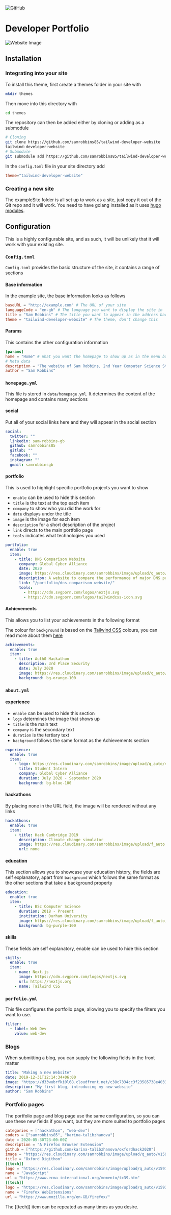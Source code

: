 ![GitHub](https://img.shields.io/github/license/samrobbins85/tailwind-developer-website?style=for-the-badge)

# Developer Portfolio

![Website Image](https://res.cloudinary.com/samrobbins/image/upload/v1599818555/Screenshot_2020-09-11_Sam_Robbins_r5wqm6.png)

## Installation

### Integrating into your site

To install this theme, first create a themes folder in your site with

```bash
mkdir themes
```

Then move into this directory with

```bash
cd themes
```

The repository can then be added either by cloning or adding as a submodule

```bash
# Cloning
git clone https://github.com/samrobbins85/tailwind-developer-website
tailwind-developer-website
# Submodule
git submodule add https://github.com/samrobbins85/tailwind-developer-website tailwind-developer-website
```

In the `config.toml` file in your site directory add

```toml
theme="tailwind-developer-website"
```

### Creating a new site

The exampleSite folder is all set up to work as a site, just copy it out of the Git repo and it will work. You need to have golang installed as it uses [hugo modules](https://gohugo.io/hugo-modules/use-modules/).

## Configuration

This is a highly configurable site, and as such, it will be unlikely that it will work with your existing site.

### `Config.toml`

`Config.toml` provides the basic structure of the site, it contains a range of sections

#### Base information

In the example site, the base information looks as follows

```toml
baseURL = "http://example.com" # The URL of your site
languageCode = "en-gb" # The language you want to display the site in
title = "Sam Robbins" # The title you want to appear in the address bar
theme = "tailwind-developer-website" # The theme, don't change this
```

#### Params

This contains the other configuration information

```toml
[params]
home = "Home" # What you want the homepage to show up as in the menu bar
# Meta data
description = "The website of Sam Robbins, 2nd Year Computer Science Student at Durham University"
author = "Sam Robbins"
```

### `homepage.yml`

This file is stored in `data/homepage.yml`. It determines the content of the homepage and contains many sections

#### social

Put all of your social links here and they will appear in the social section

```yml
social:
  twitter: ""
  linkedin: sam-robbins-gb
  github: samrobbins85
  gitlab: ""
  facebook: ""
  instagram: ""
  gmail: samrobbinsgb
```

#### portfolio

This is used to highlight specific portfolio projects you want to show

- `enable` can be used to hide this section
- `title` is the text at the top each item
- `company` to show who you did the work for
- `date` displays under the title
- `image` is the image for each item
- `description` for a short description of the project
- `link` directs to the main portfolio page
- `tools` indicates what technologies you used

```yml
portfolio:
  enable: true
  item:
    - title: DNS Comparison Website
      company: Global Cyber Alliance
      date: 2020
      image: https://res.cloudinary.com/samrobbins/image/upload/q_auto/v1599472461/homepage_urjka3.png
      description: A website to compare the performance of major DNS providers when it comes to blocking criminal domains
      link: "/portfolio/dns-comparison-website/"
      tools:
        - https://cdn.svgporn.com/logos/nextjs.svg
        - https://cdn.svgporn.com/logos/tailwindcss-icon.svg
```

#### Achievements

This allows you to list your achievements in the following format

The colour for `background` is based on the [Tailwind CSS](https://tailwindcss.com/) colours, you can read more about them [here](https://tailwindcss.com/docs/customizing-colors)

```yml
achievements:
  enable: true
  item:
    - title: Auth0 Hackathon
      description: 3rd Place Security
      date: July 2020
      image: https://res.cloudinary.com/samrobbins/image/upload/q_auto/v1591793268/logos/logos_auth0_ruvdmp.svg
      background: bg-orange-100
```

### `about.yml`

#### experience

- `enable` can be used to hide this section
- `logo` determines the image that shows up
- `title` is the main text
- `company` is the secondary text
- `duration` is the tertiary text
- `background` follows the same format as the Achievements section

```yml
experience:
  enable: true
  item:
    - logo: https://res.cloudinary.com/samrobbins/image/upload/q_auto/v1597050679/icon_fjhqxr.png
      title: Student Intern
      company: Global Cyber Alliance
      duration: July 2020 - September 2020
      background: bg-blue-100
```

#### hackathons

By placing none in the URL field, the image will be rendered without any links

```yml
hackathons:
  enable: true
  item:
    - title: Hack Cambridge 2019
      description: Climate change simulator
      image: https://res.cloudinary.com/samrobbins/image/upload/f_auto,q_auto/v1591793405/stickers/Hack_Cambridge_101_ozoq5d.png
      url: none
```

#### education

This section allows you to showcase your education history, the fields are self explanatory, apart from `background` which follows the same format as the other sections that take a background property

```yml
education:
  enable: true
  item:
    - title: BSc Computer Science
      duration: 2018 - Present
      institution: Durham University
      image: https://res.cloudinary.com/samrobbins/image/upload/f_auto,q_auto/v1591793268/logos/logos_Durham_fc2sae.svg
      background: bg-purple-100
```

#### skills

These fields are self explanatory, enable can be used to hide this section

```yml
skills:
  enable: true
  item:
    - name: Next.js
      image: https://cdn.svgporn.com/logos/nextjs.svg
      url: https://nextjs.org
    - name: Tailwind CSS
```

### `porfolio.yml`

This file configures the portfolio page, allowing you to specify the filters you want to use.

```yml
filter:
  - label: Web Dev
    value: web-dev
```

### Blogs

When submitting a blog, you can supply the following fields in the front matter

```yml
title: "Making a new Website"
date: 2019-12-31T12:14:34+06:00
image: "https://d33wubrfki0l68.cloudfront.net/c38c7334cc3f23585738e40334284fddcaf03d5e/2e17c/images/hugo-logo-wide.svg"
description: "My first blog, introducing my new website"
author: "Sam Robbins"
```

### Portfolio pages

The portfolio page and blog page use the same configuration, so you can use these new fields if you want, but they are more suited to portfolio pages

```toml
categories = ["hackathon", "web-dev"]
coders = ["samrobbins85", "karina-talibzhanova"]
date = 2020-05-30T23:00:00Z
description = "A Firefox Browser Extension"
github = ["https://github.com/karina-talibzhanova/oxfordhack2020"]
image = "https://res.cloudinary.com/samrobbins/image/upload/q_auto/v1593352345/twoo-home_k7molq.png"
title = "Oxford Digithon"
[[tech]]
logo = "https://res.cloudinary.com/samrobbins/image/upload/q_auto/v1591793272/logos/logos_javascript_adj1dx.svg"
name = "JavaScript"
url = "https://www.ecma-international.org/memento/tc39.htm"
[[tech]]
logo = "https://res.cloudinary.com/samrobbins/image/upload/q_auto/v1593368547/firefox-ar21_cps6me.svg"
name = "Firefox WebExtensions"
url = "https://www.mozilla.org/en-GB/firefox/"
```

The [[tech]] item can be repeated as many times as you desire.
